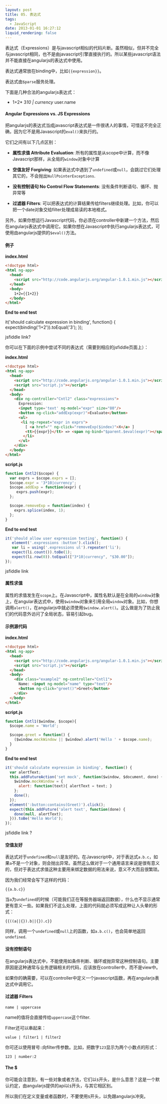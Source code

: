 ```yaml
---
layout: post
title: 05. 表达式
tags:
  - JavaScript
date: 2013-01-01 16:27:12
liquid_rendering: false
---
```




表达式（Expressions）是与javascript相似的代码片断。虽然相似，但并不完全与javascript相同，也不是由javascript引擎直接执行的。所以某些javascript语法并不能直接在angularjs的表达式中使用。

表达式通常放在binding中，比如`{{expression}}`。

表达式由`$parse`服务处理。

下面是几种合法的angularjs表达式：

*   1+2*   3*10 | currency*   user.name

#### Angular Expressions vs. JS Expressions

把angularjs的表达式当成javascript表达式是一件很诱人的事情，可惜这不完全正确，因为它不是用Javascript的`eval()`来执行的。

它们之间有以下几点区别：

*   **属性求值 Attribute Evaluation**: 所有的属性是从scope中计算，而不像Javascript那样，从全局的`window`对象中计算

*   **空值友好 Forgiving**: 如果表达式中遇到了`undefined`或`null`，会跳过它们处理其它的，不会抛出`NullPointerExceptions`.

*   **没有控制语句 No Control Flow Statements**: 没有条件判断语句、循环、抛异常等

*   **过滤器 Filters**: 可以把表达式的计算结果传给filters继续处理。比如，你可以把一个date对象交给filter处理成易读的本地格式。

另外，如果你想运行Javascript代码，你必须在controller中新建一个方法，然后在angularjs表达式中调用它。如果你想在Javascript中执行angularjs表达式，可使用由angularjs提供的`$eval()`方法。

#### 例子

**index.html**

```html
<!doctype html>
<html ng-app>
  <head>
    <script src="http://code.angularjs.org/angular-1.0.1.min.js"></script>
  </head>
  <body>
    1+2={{1+2}}
  </body>
</html>
```

**End to end test**

it('should calculate expression in binding', function() {
  expect(binding('1+2')).toEqual('3');
});

jsfiddle link?

你可以在下面的示例中尝试不同的表达式（需要到相应的jsfiddle页面上）：

**index.html**

```html
<!doctype html>
<html ng-app>
  <head>
    <script src="http://code.angularjs.org/angular-1.0.1.min.js"></script>
    <script src="script.js"></script>
  </head>
  <body>
    <div ng-controller="Cntl2" class="expressions">
      Expression:
      <input type='text' ng-model="expr" size="80"/>
      <button ng-click="addExp(expr)">Evaluate</button>
      <ul>
       <li ng-repeat="expr in exprs">
         [ <a href="" ng-click="removeExp($index)">X</a> ]
         <tt>{{expr}}</tt> => <span ng-bind="$parent.$eval(expr)"></span>
        </li>
      </ul>
    </div>
  </body>
</html>
```

**script.js**

```js
function Cntl2($scope) {
  var exprs = $scope.exprs = [];
  $scope.expr = '3*10|currency';
  $scope.addExp = function(expr) {
     exprs.push(expr);
  };

  $scope.removeExp = function(index) {
    exprs.splice(index, 1);
  };
}
```

**End to end test**

```js
it('should allow user expression testing', function() {
   element('.expressions :button').click();
   var li = using('.expressions ul').repeater('li');
   expect(li.count()).toBe(1);
   expect(li.row(0)).toEqual(["3*10|currency", "$30.00"]);
});
```

jsfiddle link

#### 属性求值

属性的求值发生在`scope`上。在Javascript中，属性名默认是在全局的`window`对象上，在angular表达式中，使用`$window`对象来引用全局`window`对象。比如，你想调用`alert()`，在angularjs中就必须使用`$window.alert()`。这么做是为了防止我们的代码意外访问了全局状态，容易引起bug。

#### 示例源代码

**index.html**

```html
<!doctype html>
<html ng-app>
  <head>
    <script src="http://code.angularjs.org/angular-1.0.1.min.js"></script>
    <script src="script.js"></script>
  </head>
  <body>
    <div class="example2" ng-controller="Cntl1">
      Name: <input ng-model="name" type="text"/>
      <button ng-click="greet()">Greet</button>
    </div>
  </body>
</html>
```

**script.js**

```js
function Cntl1($window, $scope){
  $scope.name = 'World';

  $scope.greet = function() {
    ($window.mockWindow || $window).alert('Hello ' + $scope.name);
  }
}
```

**End to end test**

```js
it('should calculate expression in binding', function() {
  var alertText;
  this.addFutureAction('set mock', function($window, $document, done) {
    $window.mockWindow = {
      alert: function(text){ alertText = text; }
    };
    done();
  });
  element(':button:contains(Greet)').click();
  expect(this.addFuture('alert text', function(done) {
    done(null, alertText);
  })).toBe('Hello World');
});
```

jsfiddle link ?

#### 空值友好

表达式对于`undefined`和`null`是友好的。在Javascript中，对于表达式`a.b.c`，如果`a`不是一个对象，则会抛出异常。虽然这么做对于一个通用语言来说是很有意义的，但对于表达式求值这种主要用来绑定数据的用法来说，意义不大而且很繁琐。

因为我们经常会写下这样的代码：

    {{a.b.c}}

当`a`为`undefined`的时候（可能我们正在等服务器端返回数据），什么也不显示通常更有意义一些。如果我们不这么处理，上面的代码就必须写成这种让人头晕的形式：

    {{((a||{}).b||{}).c}}

同样，调用一个`undefined`或`null`上的函数，如`a.b.c()`，也会简单地返回`undefined`.

#### 没有控制语句

在angularjs表达式中，不能使用如条件判断、循环或抛异常这种控制语句。主要原因是这种通常与业务逻辑相关的代码，应该放在controller中，而不是view中。

如果你的确需要，可以在controller中定义一个javascript函数，再在angularjs表达式中调用它。

#### 过滤器 Filters

    name | uppercase

name的值将会直接传给`uppercase`这个filter.

Filter还可以串起来：

    value | filter1 | filter2

你可还以使用冒号`:`向filter传参数。比如，把数字`123`显示为两个小数点的形式：

    123 | number:2

#### The $

你可能会注意到，有一些对象或者方法，它们以`$`开头，是什么意思？这是一个默认约定，由angularjs提供的api以`$`开头，与其它相区别。

所以我们在定义变量或者函数时，不要使用`$`开头，以免跟angularjs冲突。

